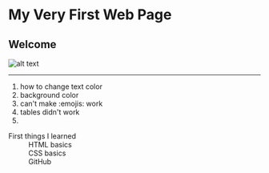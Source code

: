 <h1> My Very First Web Page</h1>


<h2>Welcome</h2>

![alt text](https://images.unsplash.com/photo-1518775005910-7aa25aa9614a?ixlib=rb-0.3.5&ixid=eyJhcHBfaWQiOjEyMDd9&s=f98dec0a90f164b534bda2ddffc26eac&auto=format&fit=crop&w=1666&q=80)
___

1. how to change text color
2. background color
3. can't make :emojis: work
4. tables didn't work
5. 

<dl>
<dt>First things I learned</dt>
<dd>HTML basics<dd>
<dd>CSS basics</dd>
<dd>GitHub</dd>
</dl>


